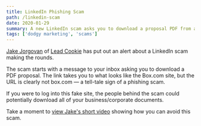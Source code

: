 ```yaml
---
title: LinkedIn Phishing Scam
path: /linkedin-scam
date: 2020-01-29
summary: A new LinkedIn scam asks you to download a proposal PDF from a fake Box account.
tags: ['dodgy marketing', 'scams']
---
```


<a href="https://www.linkedin.com/in/jakejorgovan/" target="blank">Jake Jorgovan</a> of <a href="https://www.leadcookie.com/" target="blank">Lead Cookie</a> has put out an alert about a LinkedIn scam making the rounds. 

The scam starts with a message to your inbox asking you to download a PDF proposal. The link takes you to what looks like the Box.com site, but the URL is clearly not box.com — a tell-tale sign of a phishing scam. 

If you were to log into this fake site, the people behind the scam could potentially download all of your business/corporate documents. 

Take a moment to <a href="https://www.loom.com/share/fcf7852d4bb943fabdbe6f7dc1a37f09?__s=aawb8q1kzpsjbnwngxsk&utm_source=drip&utm_medium=email&utm_campaign=Beware%2C+a+Linkedin+scam+is+going+around" target="blank">view Jake's short video</a> showing how you can avoid this scam. 
